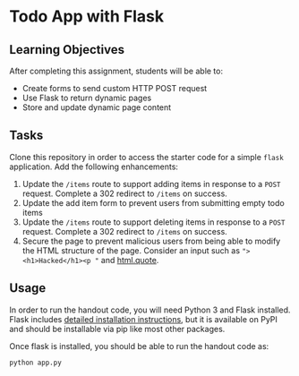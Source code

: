 Todo App with Flask
===================

Learning Objectives
-------------------

After completing this assignment, students will be able to:

- Create forms to send custom HTTP POST request
- Use Flask to return dynamic pages
- Store and update dynamic page content

Tasks
-----

Clone this repository in order to access the starter code for a simple `flask` application. Add the following enhancements:

1. Update the `/items` route to support adding items in response to a `POST` request. Complete a 302 redirect to `/items` on success.
2. Update the add item form to prevent users from submitting empty todo items
1. Update the `/items` route to support deleting items in response to a `POST` request. Complete a 302 redirect to `/items` on success.
3. Secure the page to prevent malicious users from being able to modify the HTML structure of the page. Consider an input such as `"><h1>Hacked</h1><p "` and [html.quote](https://docs.python.org/3/library/html.html#html.escape).

Usage
-----

In order to run the handout code, you will need Python 3 and Flask installed. Flask includes [detailed installation instructions](https://flask.palletsprojects.com/en/stable/installation/), but it is available on PyPI and should be installable via pip like most other packages.

Once flask is installed, you should be able to run the handout code as:

```sh
python app.py
```
